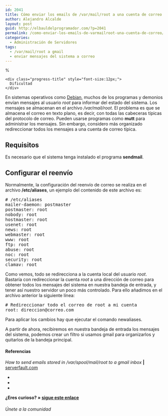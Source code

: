 ```yaml
---
id: 2041
title: Cómo enviar los emails de /var/mail/root a una cuenta de correo
author: Alejandro Alcalde
layout: post
guid: http://elbauldelprogramador.com/?p=2041
permalink: /como-enviar-los-emails-de-varmailroot-una-cuenta-de-correo/
categories:
  - Administración de Servidores
tags:
  - /var/mail/root a gmail
  - enviar mensajes del sistema a correo
---
```

<div class="column column-1-6">
  <div class="wi-progress-container">
    <div class="wi-progress" data-percent="10" data-color="#222" data-thickness="3" data-size="100">
      <span class="number" style="font-size:22.666666666667px;"></span><sup class="percent" style="font-size:13.333333333333px;">%</sup>
    </div>
    
    <div class="progress-title" style="font-size:12px;">
      Dificultad
    </div>
  </div>
</div>

<div class="column column-last column-5-6">
  En sistemas operativos como <a href="http://elbauldelprogramador.com/?s=debian">Debian</a>, muchos de los programas y demonios envían mensajes al usuario <em>root</em> para informar del estado del sistema. Los mensajes se almacenan en el archivo <em>/var/mail/root</em>. El problema es que se almacena el correo en texto plano, es decir, con todas las cabeceras típicas del protocolo de correo. Pueden usarse programas como <strong>mutt</strong> para administrar los mensajes. Sin embargo, considero más organizado redireccionar todos los mensajes a una cuenta de correo típica.
</div>

<div class="clearfix">
</div>

<!--more-->

## Requisitos

Es necesario que el sistema tenga instalado el programa **sendmail**.

## Configurar el reenvío

Normalmente, la configuración del reenvío de correo se realiza en el archivo **/etc/aliases**, un ejemplo del contenido de este archivo es:

<pre lang="bash"># /etc/aliases
mailer-daemon: postmaster
postmaster: root
nobody: root
hostmaster: root
usenet: root
news: root
webmaster: root
www: root
ftp: root
abuse: root
noc: root
security: root
clamav: root
</pre>

Como vemos, todo se redirecciona a la cuenta local del usuario *root*. Bastaría con redireccionar la cuenta *root* a una dirección de correo para obtener todos los mensajes del sistema en nuestra bandeja de entrada, y tener así nuestro servidor un poco más controlado. Para ello añadimos en el archivo anterior la siguiente línea:

<pre lang="bash"># Redireccionar todo el correo de root a mi cuenta
root: direccion@correo.com
</pre>

Para aplicar los cambios hay que ejecutar el comando <span class="highlight style-2">newaliases</span>.

A partir de ahora, recibiremos en nuestra bandeja de entrada los mensajes del sistema, podemos crear un filtro si usamos gmail para organizarlos y quitarlos de la bandeja principal.

#### Referencias

*How to send emails stored in /var/spool/mail/root to a gmail inbox* **|** <a href="http://serverfault.com/questions/554922/how-to-send-emails-stored-in-var-spool-mail-root-to-a-gmail-inboxbr/" target="_blank">serverfault.com</a> 

<div class="sharedaddy">
  <div class="sd-content">
    <ul>
      <li>
        <a class="hastip" rel="nofollow" href="http://twitter.com/home?status=Cómo enviar los emails de /var/mail/root a una cuenta de correo+http://elbauldelprogramador.com/como-enviar-los-emails-de-varmailroot-una-cuenta-de-correo/+V%C3%ADa+%40elbaulp" onclick="javascript:window.open(this.href, '', 'menubar=no,toolbar=no,resizable=yes,scrollbars=yes,height=600,width=600');return false;" title="Compartir en Twitter" target="_blank"><span class="iconbox-title"><i class="icon-twitter icon-2x"></i></span></a>
      </li>
      <li>
        <a class="hastip" rel="nofollow" href="http://www.facebook.com/sharer.php?u=http://elbauldelprogramador.com/como-enviar-los-emails-de-varmailroot-una-cuenta-de-correo/&t=Cómo enviar los emails de /var/mail/root a una cuenta de correo+http://elbauldelprogramador.com/como-enviar-los-emails-de-varmailroot-una-cuenta-de-correo/+V%C3%ADa+%40elbaulp" onclick="javascript:window.open(this.href, '', 'menubar=no,toolbar=no,resizable=yes,scrollbars=yes,height=600,width=600');return false;" title="Compartir en Facebook" target="_blank"><span class="iconbox-title"><i class="icon-facebook icon-2x"></i></span></a>
      </li>
      <li>
        <a class="hastip" rel="nofollow" href="https://plus.google.com/share?url=Cómo enviar los emails de /var/mail/root a una cuenta de correo+http://elbauldelprogramador.com/como-enviar-los-emails-de-varmailroot-una-cuenta-de-correo/+V%C3%ADa+%40elbaulp" onclick="javascript:window.open(this.href, '', 'menubar=no,toolbar=no,resizable=yes,scrollbars=yes,height=600,width=600');return false;" title="Compartir en G+" target="_blank"><span class="iconbox-title"><i class="icon-google-plus icon-2x"></i></span></a>
      </li>
    </ul>
  </div>
</div>

<span id="socialbottom" class="highlight style-2">

<p>
  <strong>¿Eres curioso? » <a onclick="javascript:_gaq.push(['_trackEvent','random','click-random']);" href="/index.php?random=1">sigue este enlace</a></strong>
</p>

<h6>
  Únete a la comunidad
</h6>

<div class="iconsc hastip" title="2240 seguidores">
  <a href="http://twitter.com/elbaulp" target="_blank"><i class="icon-twitter"></i></a>
</div>

<div class="iconsc hastip" title="2452 fans">
  <a href="http://facebook.com/elbauldelprogramador" target="_blank"><i class="icon-facebook"></i></a>
</div>

<div class="iconsc hastip" title="0 +1s">
  <a href="http://plus.google.com/+Elbauldelprogramador" target="_blank"><i class="icon-google-plus"></i></a>
</div>

<div class="iconsc hastip" title="Repositorios">
  <a href="http://github.com/algui91" target="_blank"><i class="icon-github"></i></a>
</div>

<div class="iconsc hastip" title="Feed RSS">
  <a href="http://elbauldelprogramador.com/feed" target="_blank"><i class="icon-rss"></i></a>
</div></span>